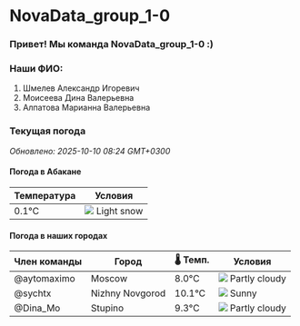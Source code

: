 # NovaData_group_1-0
### Привет! Мы команда NovaData_group_1-0 :)

### Наши ФИО:
1. Шмелев Александр Игоревич
2. Моисеева Дина Валерьевна
3. Алпатова Марианна Валерьевна

### Текущая погода
<!-- WEATHER:START -->
_Обновлено: 2025-10-10 08:24 GMT+0300_

#### Погода в Абакане

| Температура | Условия |
|-------------|----------|
| 0.1°C     | ![](https://cdn.weatherapi.com/weather/64x64/day/326.png) Light snow |

#### Погода в наших городах

| Член команды  | Город               | 🌡️ Темп.  | Условия          |
|---------------|---------------------|-----------|--------------------|
| @aytomaximo    | Moscow              |    8.0°C | ![](https://cdn.weatherapi.com/weather/64x64/day/116.png) Partly cloudy |
| @sychtx        | Nizhny Novgorod     |   10.1°C | ![](https://cdn.weatherapi.com/weather/64x64/day/113.png) Sunny        |
| @Dina_Mo       | Stupino             |    9.3°C | ![](https://cdn.weatherapi.com/weather/64x64/day/116.png) Partly cloudy |

<!-- WEATHER:END -->
